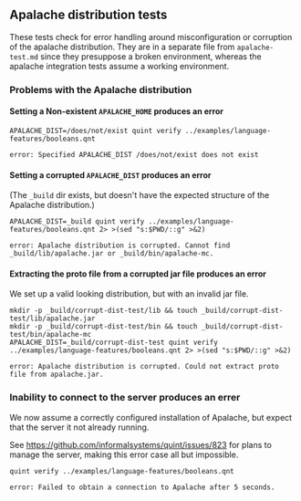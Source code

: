## Apalache distribution tests

<!-- !test program
bash -
-->

These tests check for error handling around misconfiguration or corruption of
the apalache distribution. They are in a separate file from `apalache-test.md`
since they presuppose a broken environment, whereas the apalache integration
tests assume a working environment.


### Problems with the Apalache distribution

#### Setting a Non-existent `APALACHE_HOME` produces an error

<!-- !test in invalid APALACHE_DIST -->
```
APALACHE_DIST=/does/not/exist quint verify ../examples/language-features/booleans.qnt
```

<!-- !test exit 1 -->
<!-- !test err invalid APALACHE_DIST -->
```
error: Specified APALACHE_DIST /does/not/exist does not exist
```

#### Setting a corrupted `APALACHE_DIST` produces an error

(The `_build` dir exists, but doesn't have the expected structure of the
Apalache distribution.)

<!-- !test in corrupted APALACHE_DIST -->
```
APALACHE_DIST=_build quint verify ../examples/language-features/booleans.qnt 2> >(sed "s:$PWD/::g" >&2)
```

<!-- !test exit 1 -->
<!-- !test err corrupted APALACHE_DIST -->
```
error: Apalache distribution is corrupted. Cannot find _build/lib/apalache.jar or _build/bin/apalache-mc.
```

#### Extracting the proto file from a corrupted jar file produces an error

We set up a valid looking distribution, but with an invalid jar file.

<!-- !test in corrupted apalache.jar -->
```
mkdir -p _build/corrupt-dist-test/lib && touch _build/corrupt-dist-test/lib/apalache.jar
mkdir -p _build/corrupt-dist-test/bin && touch _build/corrupt-dist-test/bin/apalache-mc
APALACHE_DIST=_build/corrupt-dist-test quint verify ../examples/language-features/booleans.qnt 2> >(sed "s:$PWD/::g" >&2)
```

<!-- !test exit 1 -->
<!-- !test err corrupted apalache.jar -->
```
error: Apalache distribution is corrupted. Could not extract proto file from apalache.jar.
```

### Inability to connect to the server produces an errer

We now assume a correctly configured installation of Apalache, but expect that the
server it not already running.

See https://github.com/informalsystems/quint/issues/823 for plans to manage the
server, making this error case all but impossible.

<!-- !test program
APALACHE_DIST=_build/apalache PATH=_build/apalache/bin:$PATH bash -
-->

<!-- !test in sever errors and connections -->
```
quint verify ../examples/language-features/booleans.qnt
```

<!-- !test exit 1 -->
<!-- !test err sever errors and connections  -->
```
error: Failed to obtain a connection to Apalache after 5 seconds.
```
